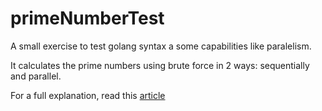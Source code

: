 # primeNumberTest

A small exercise to test golang syntax a some capabilities like paralelism. 

It calculates the prime numbers using brute force in 2 ways: sequentially and parallel. 

For a full explanation, read this [article](http://www.jgimenez.info/ejercicio-golang-calculo-numeros-primos-con-goroutines/)

